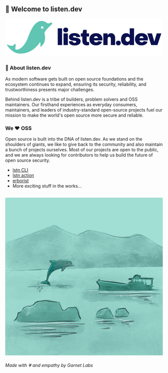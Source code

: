 ## 👋 Welcome to listen.dev

![listendev logo](./profile/listendev-logo.png)

### 🐬 About listen.dev

As modern software gets built on open source foundations and the ecosystem continues to expand, ensuring its security, reliability, and trustworthiness presents major challenges. 

Behind listen.dev is a tribe of builders, problem solvers and OSS maintainers. Our firsthand experiences as everyday consumers, maintainers, and leaders of industry-standard open-source projects fuel our mission to make the world's open source more secure and reliable.

### We ❤️ OSS

Open source is built into the DNA of listen.dev. As we stand on the shoulders of giants, we like to give back to the community and also maintain a bunch of projects ourselves. Most of our projects are open to the public, and we are always looking for contributors to help us build the future of open source security. 

- [lstn CLI](https://github.com/listendev/lstn)
- [lstn action](https://github.com/listendev/lstn)
- [erborist](https://github.com/listendev/erborist)
- More exciting stuff in the works...

![listendev graphic](./profile/dolphin-3.jpg)
---

_Made with 💗 and empathy by Garnet Labs_
